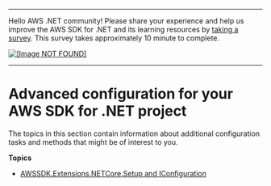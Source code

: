 --------

Hello AWS \.NET community\! Please share your experience and help us improve the AWS SDK for \.NET and its learning resources by [taking a survey](https://amazonmr.au1.qualtrics.com/jfe/form/SV_bqfQLfZ5nhFUiV0)\. This survey takes approximately 10 minute to complete\.

 [ ![\[Image NOT FOUND\]](http://docs.aws.amazon.com/sdk-for-net/latest/developer-guide/images/SurveyButton.png) ](https://amazonmr.au1.qualtrics.com/jfe/form/SV_bqfQLfZ5nhFUiV0)

--------

# Advanced configuration for your AWS SDK for \.NET project<a name="net-dg-advanced-config"></a>

The topics in this section contain information about additional configuration tasks and methods that might be of interest to you\.

**Topics**
+ [AWSSDK\.Extensions\.NETCore\.Setup and IConfiguration](net-dg-config-netcore.md)